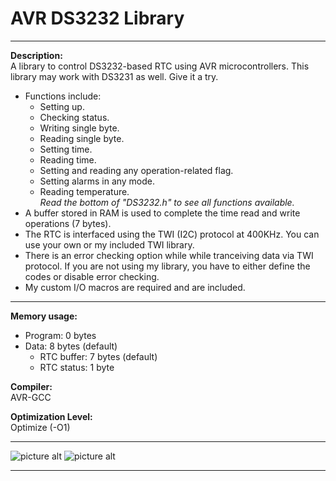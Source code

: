 # AVR DS3232 Library  

---

**Description:**  
A library to control DS3232-based RTC using AVR microcontrollers. This library may work with DS3231 as well. Give it a try.
+ Functions include:  
  + Setting up.  
  + Checking status.  
  + Writing single byte.  
  + Reading single byte.  
  + Setting time.  
  + Reading time.  
  + Setting and reading any operation-related flag.
  + Setting alarms in any mode.
  + Reading temperature.  
   _Read the bottom of "DS3232.h" to see all functions available._  
+ A buffer stored in RAM is used to complete the time read and write operations (7 bytes).  
+ The RTC is interfaced using the TWI (I2C) protocol at 400KHz. You can use your own or my included TWI library.  
+ There is an error checking option while while tranceiving data via TWI protocol. If you are not using my library, you have to either define the codes or disable error checking.
+ My custom I/O macros are required and are included.  

---  

**Memory usage:**  
+ Program: 0 bytes  
+ Data: 8 bytes (default)
  + RTC buffer: 7 bytes (default)
  + RTC status: 1 byte  
  
**Compiler:**  
AVR-GCC  
  
**Optimization Level:**  
Optimize (-O1)  
  
---
  
![picture alt](https://raw.githubusercontent.com/efthymios-ks/AVR-DS3232-Library/master/Demonstration%20(1).PNG)
![picture alt](https://raw.githubusercontent.com/efthymios-ks/AVR-DS3232-Library/master/Demonstration%20(2).PNG)
  
--- 

